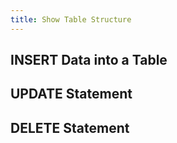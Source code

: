 ```yaml
---
title: Show Table Structure
---
```


## INSERT Data into a Table

## UPDATE Statement

## DELETE Statement
